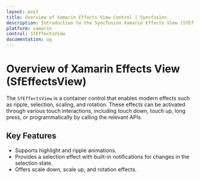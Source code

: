 ```yaml
---
layout: post
title: Overview of Xamarin Effects View Control | Syncfusion
description: Introduction to the Syncfusion Xamarin Effects View (SfEffectsView) control, its features, and elements.
platform: xamarin
control: SfEffectsView
documentation: ug
---
```


# Overview of Xamarin Effects View (SfEffectsView)

The `SfEffectsView` is a container control that enables modern effects such as ripple, selection, scaling, and rotation. These effects can be activated through various touch interactions, including touch down, touch up, long press, or programmatically by calling the relevant APIs.

## Key Features

- Supports highlight and ripple animations.
- Provides a selection effect with built-in notifications for changes in the selection state.
- Offers scale down, scale up, and rotation effects.
